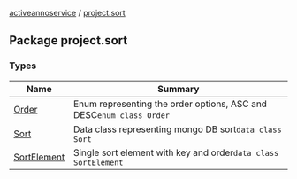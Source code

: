 [activeannoservice](../index.md) / [project.sort](./index.md)

## Package project.sort

### Types

| Name | Summary |
|---|---|
| [Order](-order/index.md) | Enum representing the order options, ASC and DESC`enum class Order` |
| [Sort](-sort/index.md) | Data class representing mongo DB sort`data class Sort` |
| [SortElement](-sort-element/index.md) | Single sort element with key and order`data class SortElement` |
